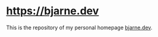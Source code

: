 # https://bjarne.dev

This is the repository of my personal homepage [bjarne.dev](https://bjarne.dev).